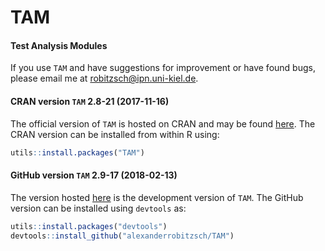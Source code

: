 # TAM
#### Test Analysis Modules


If you use `TAM` and have suggestions for improvement or have found bugs, please email me at robitzsch@ipn.uni-kiel.de.

#### CRAN version `TAM` 2.8-21 (2017-11-16)

The official version of `TAM` is hosted on CRAN and may be found [here](https://cran.r-project.org/package=TAM). 
The CRAN version can be installed from within R using:

```r
utils::install.packages("TAM")
```

#### GitHub version `TAM` 2.9-17 (2018-02-13)

The version hosted [here](https://github.com/alexanderrobitzsch/TAM) is the development version of `TAM`. 
The GitHub version can be installed using `devtools` as:

```r
utils::install.packages("devtools")
devtools::install_github("alexanderrobitzsch/TAM")
```
